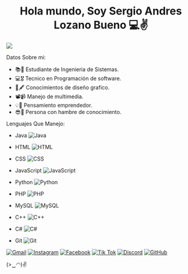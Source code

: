 <div>
<h1 align ="center"> Hola mundo, Soy Sergio Andres Lozano Bueno 💻✌️ </h1>
</div>

<img src="https://github.com/SergiusYT/SergiusYT/blob/main/banner.gif">



Datos Sobre mi:

- 📚📖 Estudiante de Ingenieria de Sistemas.
- 💻🎖️ Tecnico en Programación de software.
- 🎨🖋️ Conocimientos de diseño grafico.
- 📽️📹 Manejo de multimedia.
- 💡🧠 Pensamiento emprendedor.
- 😎🧐 Persona con hambre de conocimiento.


Lenguajes Que Manejo:

- Java
  ![Java](https://upload.wikimedia.org/wikipedia/en/3/30/Java_programming_language_logo.svg)

- HTML
  ![HTML](https://upload.wikimedia.org/wikipedia/commons/6/61/HTML5_logo_and_wordmark.svg)

- CSS
  ![CSS](https://upload.wikimedia.org/wikipedia/commons/d/d5/CSS3_logo_and_wordmark.svg)

- JavaScript
  ![JavaScript](https://upload.wikimedia.org/wikipedia/commons/9/99/Unofficial_JavaScript_logo_2.svg)

- Python
  ![Python](https://upload.wikimedia.org/wikipedia/commons/c/c3/Python-logo-notext.svg)

- PHP
  ![PHP](https://upload.wikimedia.org/wikipedia/commons/2/27/PHP-logo.svg)

- MySQL
  ![MySQL](https://upload.wikimedia.org/wikipedia/en/e/ee/MySQL_Logo.png)

- C++
  ![C++](https://upload.wikimedia.org/wikipedia/commons/1/18/ISO_C%2B%2B_Logo.svg)

- C#
  ![C#](https://upload.wikimedia.org/wikipedia/commons/0/0d/C_Sharp_wordmark.svg)

- Git
  ![Git](https://upload.wikimedia.org/wikipedia/commons/e/e0/Git-logo.svg)


  
[![Gmail](https://img.shields.io/badge/%3A-Gmail-%2316b81b?logo=gmail)](mailto:sergiolozanobueno2005@gmail.com) [![Instagram](https://img.shields.io/badge/:-Instagram-red?logo=instagram)](https://instagram.com/sergio_andres_lozano_?igshid=OGQ5ZDc2ODk2ZA==)  [![Facebook](https://img.shields.io/badge/%3A-Facebook-blue?logo=facebook)](https://www.facebook.com/sergioandres.lozanobuenos.7?mibextid=ZbWKwL)   [![Tik Tok](https://img.shields.io/badge/%3A-Tik%20Tok-gray?logo=tiktok)](https://www.tiktok.com/@sergiusyt007?_t=8gALdL1rk5F&_r=1) [![Discord](https://img.shields.io/badge/%3A-Discord-%234437b3?logo=discord)](https://discordapp.com/users/755600862780588084)  [![GitHub](https://img.shields.io/badge/%3A-GitHub-black?logo=github)](https://github.com/SergiusYT) 




(>‿◠)✌
